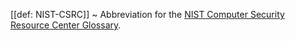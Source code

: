 [[def: NIST-CSRC]] 
~ Abbreviation for the [NIST Computer Security Resource Center Glossary](https://csrc.nist.gov/glossary/).

